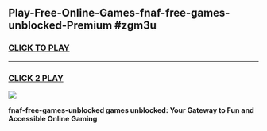 
## Play-Free-Online-Games-fnaf-free-games-unblocked-Premium #zgm3u
<h3>
<a href="https://premium.freeplayer.one?title=fnaf-free-games-unblocked&ref=8M">CLICK TO PLAY</a></h3>
<hr>

<h3>
<a href="https://premium.freeplayer.one?title=fnaf-free-games-unblocked&ref=8M">CLICK 2 PLAY</a>
  
</h3>

<a href="https://premium.freeplayer.one?title=fnaf-free-games-unblocked&ref=8M"><img src="https://clearcache.store/games.png"></a>


**fnaf-free-games-unblocked games unblocked: Your Gateway to Fun and Accessible Online Gaming**
